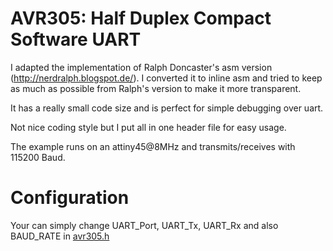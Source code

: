 AVR305: Half Duplex Compact Software UART
=========================================
I adapted the implementation of Ralph Doncaster's asm version (http://nerdralph.blogspot.de/). I converted it to inline asm and tried to keep as much as possible from Ralph's version to make it more transparent.

It has a really small code size and is perfect for simple debugging over uart.

Not nice coding style but I put all in one header file for easy usage.

The example runs on an attiny45@8MHz and transmits/receives with 115200 Baud.

Configuration
=============
Your can simply change UART_Port, UART_Tx, UART_Rx and also BAUD_RATE in [avr305.h](avr305.h)
